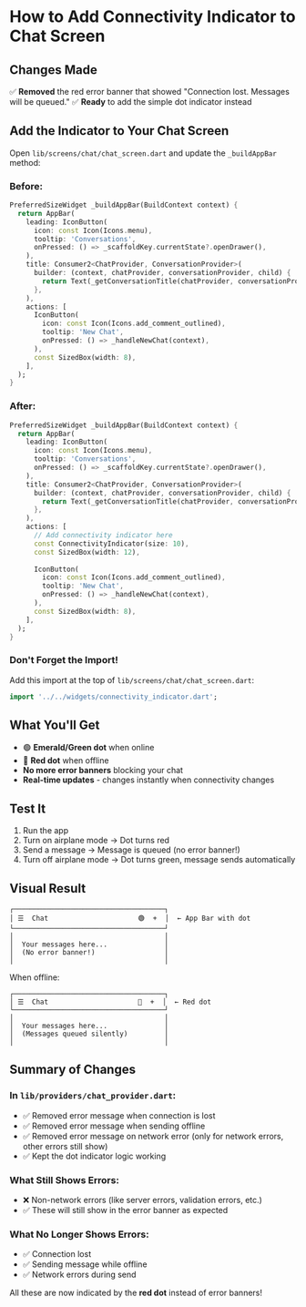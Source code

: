 # How to Add Connectivity Indicator to Chat Screen

## Changes Made

✅ **Removed** the red error banner that showed "Connection lost. Messages will be queued."
✅ **Ready** to add the simple dot indicator instead

## Add the Indicator to Your Chat Screen

Open `lib/screens/chat/chat_screen.dart` and update the `_buildAppBar` method:

### Before:
```dart
PreferredSizeWidget _buildAppBar(BuildContext context) {
  return AppBar(
    leading: IconButton(
      icon: const Icon(Icons.menu),
      tooltip: 'Conversations',
      onPressed: () => _scaffoldKey.currentState?.openDrawer(),
    ),
    title: Consumer2<ChatProvider, ConversationProvider>(
      builder: (context, chatProvider, conversationProvider, child) {
        return Text(_getConversationTitle(chatProvider, conversationProvider));
      },
    ),
    actions: [
      IconButton(
        icon: const Icon(Icons.add_comment_outlined),
        tooltip: 'New Chat',
        onPressed: () => _handleNewChat(context),
      ),
      const SizedBox(width: 8),
    ],
  );
}
```

### After:
```dart
PreferredSizeWidget _buildAppBar(BuildContext context) {
  return AppBar(
    leading: IconButton(
      icon: const Icon(Icons.menu),
      tooltip: 'Conversations',
      onPressed: () => _scaffoldKey.currentState?.openDrawer(),
    ),
    title: Consumer2<ChatProvider, ConversationProvider>(
      builder: (context, chatProvider, conversationProvider, child) {
        return Text(_getConversationTitle(chatProvider, conversationProvider));
      },
    ),
    actions: [
      // Add connectivity indicator here
      const ConnectivityIndicator(size: 10),
      const SizedBox(width: 12),
      
      IconButton(
        icon: const Icon(Icons.add_comment_outlined),
        tooltip: 'New Chat',
        onPressed: () => _handleNewChat(context),
      ),
      const SizedBox(width: 8),
    ],
  );
}
```

### Don't Forget the Import!

Add this import at the top of `lib/screens/chat/chat_screen.dart`:

```dart
import '../../widgets/connectivity_indicator.dart';
```

## What You'll Get

- 🟢 **Emerald/Green dot** when online
- 🔴 **Red dot** when offline
- **No more error banners** blocking your chat
- **Real-time updates** - changes instantly when connectivity changes

## Test It

1. Run the app
2. Turn on airplane mode → Dot turns red
3. Send a message → Message is queued (no error banner!)
4. Turn off airplane mode → Dot turns green, message sends automatically

## Visual Result

```
┌─────────────────────────────────────┐
│ ☰  Chat                      🟢  +  │  ← App Bar with dot
└─────────────────────────────────────┘
│                                     │
│  Your messages here...              │
│  (No error banner!)                 │
│                                     │
```

When offline:
```
┌─────────────────────────────────────┐
│ ☰  Chat                      🔴  +  │  ← Red dot
└─────────────────────────────────────┘
│                                     │
│  Your messages here...              │
│  (Messages queued silently)         │
│                                     │
```

## Summary of Changes

### In `lib/providers/chat_provider.dart`:
- ✅ Removed error message when connection is lost
- ✅ Removed error message when sending offline
- ✅ Removed error message on network error (only for network errors, other errors still show)
- ✅ Kept the dot indicator logic working

### What Still Shows Errors:
- ❌ Non-network errors (like server errors, validation errors, etc.)
- ✅ These will still show in the error banner as expected

### What No Longer Shows Errors:
- ✅ Connection lost
- ✅ Sending message while offline
- ✅ Network errors during send

All these are now indicated by the **red dot** instead of error banners!
